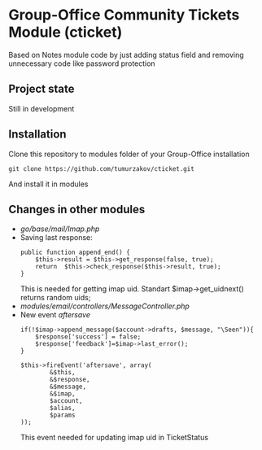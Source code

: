 Group-Office Community Tickets Module (cticket)
===============================================

Based on Notes module code by just adding status field and removing unnecessary code like password protection

Project state
-------------

Still in development

Installation
------------

Clone this repository to modules folder of your Group-Office installation

    git clone https://github.com/tumurzakov/cticket.git

And install it in modules

Changes in other modules
------------------------

* *go/base/mail/Imap.php*
 * Saving last response: 
    ```
	public function append_end() {
		$this->result = $this->get_response(false, true);
		return  $this->check_response($this->result, true);
	}
    ```
    This is needed for getting imap uid. 
    Standart $imap->get_uidnext() returns random uids;
* *modules/email/controllers/MessageController.php*
 * New event *aftersave* 
    ```
    if(!$imap->append_message($account->drafts, $message, "\Seen")){
        $response['success'] = false;
        $response['feedback']=$imap->last_error();
    }

    $this->fireEvent('aftersave', array(
            &$this,
            &$response,
            &$message,
            &$imap,
            $account,
            $alias,
            $params
    ));
    ```
    This event needed for updating imap uid in TicketStatus
